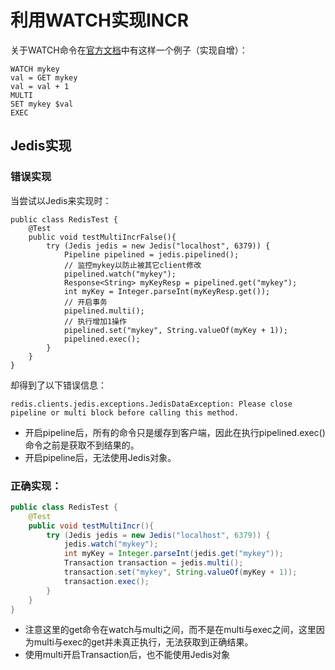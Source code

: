 # 利用WATCH实现INCR
关于WATCH命令在[官方文档](https://redis.io/topics/transactions#optimistic-locking-using-check-and-set)中有这样一个例子（实现自增）：
```
WATCH mykey
val = GET mykey
val = val + 1
MULTI
SET mykey $val
EXEC
```
## Jedis实现
### 错误实现
当尝试以Jedis来实现时：
```
public class RedisTest {
    @Test
    public void testMultiIncrFalse(){
        try (Jedis jedis = new Jedis("localhost", 6379)) {
            Pipeline pipelined = jedis.pipelined();
            // 监控mykey以防止被其它client修改
            pipelined.watch("mykey");
            Response<String> myKeyResp = pipelined.get("mykey");
            int myKey = Integer.parseInt(myKeyResp.get());
            // 开启事务
            pipelined.multi();
            // 执行增加1操作
            pipelined.set("mykey", String.valueOf(myKey + 1));
            pipelined.exec();
        }
    }
}
```
却得到了以下错误信息：
```
redis.clients.jedis.exceptions.JedisDataException: Please close pipeline or multi block before calling this method.
```
- 开启pipeline后，所有的命令只是缓存到客户端，因此在执行pipelined.exec()命令之前是获取不到结果的。
- 开启pipeline后，无法使用Jedis对象。

### 正确实现：
```java
public class RedisTest {
    @Test
    public void testMultiIncr(){
        try (Jedis jedis = new Jedis("localhost", 6379)) {
            jedis.watch("mykey");
            int myKey = Integer.parseInt(jedis.get("mykey"));
            Transaction transaction = jedis.multi();
            transaction.set("mykey", String.valueOf(myKey + 1));
            transaction.exec();
        }
    }
}
```
- 注意这里的get命令在watch与multi之间，而不是在multi与exec之间，这里因为multi与exec的get并未真正执行，无法获取到正确结果。
- 使用multi开启Transaction后，也不能使用Jedis对象
